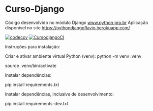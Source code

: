 # Curso-Django

Código desenvolvido no módulo Django  www.python.pro.br
Aplicação disponivel no site https://pythondjangoflavio.herokuapp.com/

[![codecov](https://codecov.io/gh/FlavioANS/Curso-Django/branch/main/graph/badge.svg?token=B6ZQXG0LSI)](https://codecov.io/gh/FlavioANS/Curso-Django)
[![CursodjangoCI](https://github.com/FlavioANS/Curso-Django/actions/workflows/CursoDjandoCI.yml/badge.svg)](https://github.com/FlavioANS/Curso-Django/actions/workflows/CursoDjandoCI.yml)

Instruções para instalação:

Criar e ativar ambiente virtual Python (venv):
python -m venv .venv

source .venv/bin/activate

Instalar dependências:

pip install requirements.txt

Instalar dependências, inclusive de desenvolvimento:

pip install requirements-dev.txt